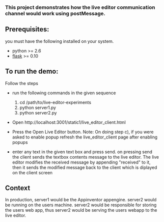 
### This project demonstrates how the live editor communication channel would work using postMessage.

## Prerequisites:
  you must have the following installed on your system.

  * python >= 2.6
  * [flask](flask.pocoo.org) >= 0.10

## To run the demo:
  Follow the steps

  * run the following commands in the given sequence
    1. cd /path/to/live-editor-experiments
    2. python server1.py
    3. python server2.py

  * Open http://localhost:3001/static1/live_editor_client.html

  * Press the Open Live Editor button.
      Note: On doing step c), if you were asked to enable popup
      refresh the live_editor_client page after enabling popups

  * enter any text in the given text box and press send.
      on pressing send the client sends the textbox contents message
      to the live editor. The live editor modifies the received message by
      appending "received" to it, then it sends the modified message back to
      the client which is diplayed on the client screen

## Context

In production,
  server1 would be the Appinventor appengine.
  server2 would be running on the users machine.
    server2 would be responsible for storing the users web app,
    thus server2 would be serving the users webapp to the live editor.
